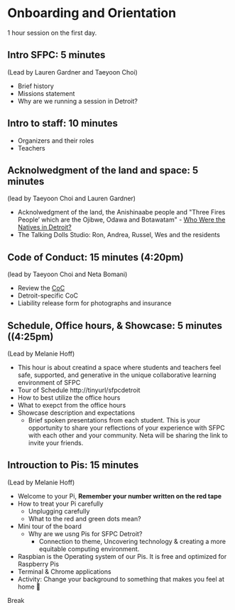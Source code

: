 # Onboarding and Orientation

1 hour session on the first day. 

## Intro SFPC: 5 minutes 
(Lead by Lauren Gardner and Taeyoon Choi)
- Brief history 
- Missions statement 
- Why are we running a session in Detroit? 

## Intro to staff: 10 minutes
- Organizers and their roles 
- Teachers 

## Acknolwedgment of the land and space: 5 minutes 
(lead by Taeyoon Choi and Lauren Gardner)
- Acknolwedgment of the land, the Anishinaabe people and "Three Fires People’ which are the Ojibwe, Odawa and Botawatam" - [Who Were the Natives in Detroit?](https://wdet.org/posts/2017/04/30/85115-curiosid-who-were-the-natives-in-detroit/)
- The Talking Dolls Studio: Ron, Andrea, Russel, Wes and the residents 

## Code of Conduct: 15 minutes (4:20pm)
(lead by Taeyoon Choi and Neta Bomani)
- Review the [CoC](https://github.com/SFPC/detroit/blob/master/CODE_OF_CONDUCT.md)
- Detroit-specific CoC 
- Liability release form for photographs and insurance 

## Schedule, Office hours, & Showcase: 5 minutes ((4:25pm)
(Lead by Melanie Hoff) 
- This hour is about creatind a space where students and teachers feel safe, supported, and generative in the unique collaborative learning environment of SFPC
- Tour of Schedule http://tinyurl/sfpcdetroit
- How to best utilize the office hours 
- What to exepct from the office hours 
- Showcase description and expectations
    - Brief spoken presentations from each student. This is your opportunity to share your reflections of your experience with SFPC with each other and your community. Neta will be sharing the link to invite your friends.

## Introuction to Pis: 15 minutes  
(Lead by Melanie Hoff)
- Welcome to your Pi, **Remember your number written on the red tape**
- How to treat your Pi carefully
  - Unplugging carefully
  - What to the red and green dots mean?
- Mini tour of the board
  - Why are we usng Pis for SFPC Detroit?
    - Connection to theme, Uncovering technology & creating a more equitable computing environment.
- Raspbian is the Operating system of our Pis. It is free and optimized for Raspberry Pis
- Terminal & Chrome applications
- Activity: Change your background to something that makes you feel at home 🏡


Break 
